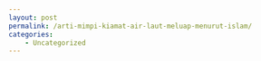 ```yaml
---
layout: post
permalink: /arti-mimpi-kiamat-air-laut-meluap-menurut-islam/
categories:
    - Uncategorized
---
```


